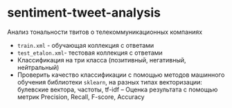 # sentiment-tweet-analysis
Анализ тональности твитов о телекоммуникационных компаниях

- `train.xml` - обучающая коллекция с ответами
- `test_etalon.xml`- тестовая коллекция с ответами
- Классификация на три класса (позитивный, негативный, нейтральный)
- Проверить качество классификации с помощью методов машинного обучения библиотеки `sklearn`, на разных типах векторизации: булевские вектора, частоты, tf-idf
– Оценка результата с помощью метрик Precision, Recall, F-score, Accuracy
